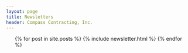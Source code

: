 ```yaml
--- 
layout: page
title: Newsletters
header: Compass Contracting, Inc.
---
```


<ul>
  {% for post in site.posts %}
    {% include newsletter.html %}
  {% endfor %}
</ul>
